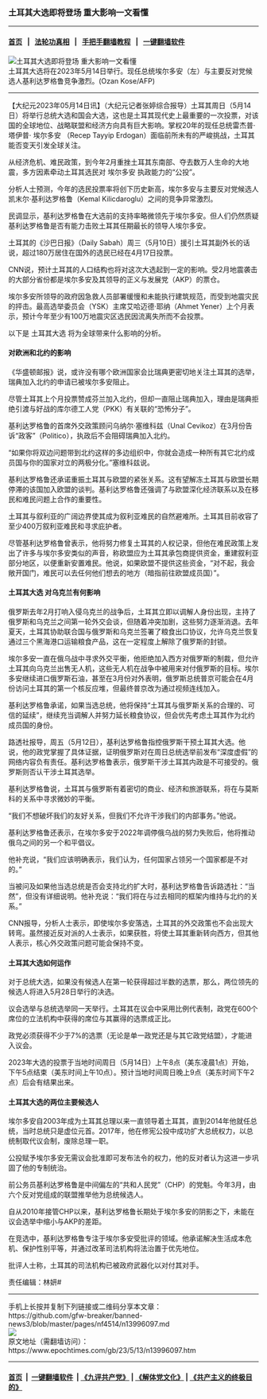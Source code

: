 ### 土耳其大选即将登场 重大影响一文看懂
------------------------

#### [首页](https://github.com/gfw-breaker/banned-news3/blob/master/README.md) &nbsp;&nbsp;|&nbsp;&nbsp; [法轮功真相](https://github.com/begood0513/basic/blob/master/README.md)  &nbsp;&nbsp;|&nbsp;&nbsp; [手把手翻墙教程](https://github.com/gfw-breaker/guides/wiki)  &nbsp;&nbsp;|&nbsp;&nbsp; [一键翻墙软件](https://github.com/gfw-breaker/nogfw/blob/master/README.md)  



<div><img alt="土耳其大选即将登场 重大影响一文看懂" class="attachment-djy_600_400 size-djy_600_400 wp-post-image" src="https://i.epochtimes.com/assets/uploads/2023/05/id13996104-000_33E26LW-600x400.jpg"/>
<div class="caption">
 土耳其大选将在2023年5月14日举行。现任总统埃尔多安（左）与主要反对党候选人基利达罗格鲁竞争激烈。(Ozan Kose/AFP)
</div></div><hr/>


<div><p>
 【大纪元2023年05月14日讯】（大纪元记者张婷综合报导）土耳其周日（5月14日）将举行总统大选和国会大选，这也是土耳其现代史上最重要的一次投票，对该国的全球地位、战略联盟和经济方向具有巨大影响。掌权20年的现任总统雷杰普‧塔伊普‧
 <ok href="https://www.epochtimes.com/gb/tag/%E5%9F%83%E5%B0%94%E5%A4%9A%E5%AE%89.html">
  埃尔多安
 </ok>
 （Recep Tayyip Erdogan）面临前所未有的严峻挑战，土耳其能否变天引发全球关注。
</p>
<p>
 从经济危机、难民政策，到今年2月重挫土耳其东南部、夺去数万人生命的大地震，多方因素牵动土耳其选民对
 <ok href="https://www.epochtimes.com/gb/tag/%E5%9F%83%E5%B0%94%E5%A4%9A%E5%AE%89.html">
  埃尔多安
 </ok>
 执政能力的“公投”。
</p>
<p>
 分析人士预测，今年的选民投票率将创下历史新高，埃尔多安与主要反对党候选人凯末尔‧基利达罗格鲁（Kemal Kilicdaroglu）之间的竞争异常激烈。
</p>
<p>
 民调显示，基利达罗格鲁在大选前的支持率略微领先于埃尔多安。但人们仍然质疑基利达罗格鲁是否有能力击败土耳其任期最长的领导人埃尔多安。
</p>
<p>
 土耳其的《沙巴日报》（Daily Sabah）周三（5月10日）援引土耳其副外长的话说，超过180万居住在国外的选民已经在4月17日投票。
</p>
<p>
 CNN说，预计土耳其的人口结构也将对这次大选起到一定的影响。受2月地震袭击的大部分省份都是埃尔多安及其领导的正义与发展党（AKP）的票仓。
</p>
<p>
 埃尔多安所领导的政府因急救人员部署缓慢和未能执行建筑规范，而受到地震灾民的抨击。最高选举委员会（YSK）主席艾哈迈德‧耶纳（Ahmet Yener）上个月表示，预计今年至少有100万地震灾区选民因流离失所而不会投票。
</p>
<p>
 以下是
 <ok href="https://www.epochtimes.com/gb/tag/%E5%9C%9F%E8%80%B3%E5%85%B6%E5%A4%A7%E9%80%89.html">
  土耳其大选
 </ok>
 将为全球带来什么影响的分析。
</p>
<h4>
 对欧洲和北约的影响
</h4>
<p>
 《华盛顿邮报》说，或许没有哪个欧洲国家会比瑞典更密切地关注土耳其的选举，瑞典加入北约的申请已被埃尔多安阻止。
</p>
<p>
 尽管土耳其上个月投票赞成芬兰加入北约，但却一直阻止瑞典加入，理由是瑞典拒绝引渡与好战的库尔德工人党（PKK）有关联的“恐怖分子”。
</p>
<p>
 基利达罗格鲁的首席外交政策顾问乌纳尔‧塞维科兹（Unal Cevikoz）在3月份告诉“政客”（Politico），执政后不会阻碍瑞典加入北约。
</p>
<p>
 “如果你将双边问题带到北约这样的多边组织中，你就会造成一种所有其它北约成员国与你的国家对立的两极分化。”塞维科兹说。
</p>
<p>
 基利达罗格鲁还承诺重振土耳其与欧盟的紧张关系。这有望解冻土耳其与欧盟长期停滞的该国加入欧盟的谈判。基利达罗格鲁还强调了与欧盟深化经济联系以及在移民和难民问题上合作的重要性。
</p>
<p>
 土耳其与叙利亚的广阔边界使其成为叙利亚难民的自然避难所。土耳其目前收容了至少400万叙利亚难民和寻求庇护者。
</p>
<p>
 尽管基利达罗格鲁曾表示，他将努力修复土耳其的人权记录，但他在难民政策上发出了许多与埃尔多安类似的声音，称欧盟应为土耳其承包商提供资金，重建叙利亚部分地区，以便重新安置难民。他说，如果欧盟不提供这些资金，“对不起，我会敞开国门，难民可以去任何他们想去的地方（暗指前往欧盟成员国）”。
</p>
<h4>
 <ok href="https://www.epochtimes.com/gb/tag/%E5%9C%9F%E8%80%B3%E5%85%B6%E5%A4%A7%E9%80%89.html">
  土耳其大选
 </ok>
 对乌克兰有何影响
</h4>
<p>
 俄罗斯去年2月打响入侵乌克兰的战争后，土耳其立即以调解人身份出现，主持了俄罗斯和乌克兰之间第一轮外交会谈，但随着冲突加剧，这些努力逐渐消退。去年夏天，土耳其协助联合国与俄罗斯和乌克兰签署了粮食出口协议，允许乌克兰恢复通过三个黑海港口运输粮食产品，这在一定程度上解除了俄罗斯的封锁。
</p>
<p>
 埃尔多安一直在俄乌战中寻求外交平衡，他拒绝加入西方对俄罗斯的制裁，但允许土耳其向乌克兰出售无人机，这些无人机在战争中被用来对付俄罗斯的目标。埃尔多安继续进口俄罗斯石油，甚至在3月份对外表明，俄罗斯总统普京可能会在4月份访问土耳其的第一个核反应堆，但最终普京改为通过视频连线加入。
</p>
<p>
 基利达罗格鲁承诺，如果当选总统，他将保持“土耳其与俄罗斯关系的合理的、可信的延续”，继续充当调解人并努力延长粮食协议，但会优先考虑土耳其作为北约成员国的身份。
</p>
<p>
 路透社报导，周五（5月12日），基利达罗格鲁指控俄罗斯干预土耳其大选。他说，他的政党掌握了具体证据，证明俄罗斯对在周日总统选举前发布“深度虚假”的网络内容负有责任。基利达罗格鲁表示，俄罗斯干涉土耳其内政是不可接受的。俄罗斯则否认干涉土耳其选举。
</p>
<p>
 基利达罗格鲁说，土耳其与俄罗斯有着密切的商业、经济和旅游联系，将在与莫斯科的关系中寻求微妙的平衡。
</p>
<p>
 “我们不想破坏我们的友好关系，但我们不允许干涉我们的内部事务。”他说。
</p>
<p>
 基利达罗格鲁还表示，在埃尔多安于2022年调停俄乌战的努力失败后，他将推动俄乌之间的另一个和平倡议。
</p>
<p>
 他补充说，“我们应该明确表示，我们认为，任何国家占领另一个国家都是不对的。”
</p>
<p>
 当被问及如果他当选总统是否会支持北约扩大时，基利达罗格鲁告诉路透社：“当然”，但没有详细说明。他补充说：“我们将在与过去相同的框架内维持与北约的关系。”
</p>
<p>
 CNN报导，分析人士表示，即使埃尔多安落选，土耳其的外交政策也不会出现大转弯。虽然接近反对派的人士表示，如果获胜，将使土耳其重新转向西方，但其他人表示，核心外交政策问题可能会保持不变。
</p>
<h4>
 土耳其大选如何运作
</h4>
<p>
 对于总统大选，如果没有候选人在第一轮获得超过半数的选票，那么，两位领先的候选人将进入5月28日举行的决选。
</p>
<p>
 议会选举与总统选举同一天举行。土耳其在议会中采用比例代表制，政党在600个席位的立法机构中获得的席位与其赢得的选票成正比。
</p>
<p>
 政党必须获得不少于7%的选票（无论是单一政党还是与其它政党结盟），才能进入议会。
</p>
<p>
 2023年大选的投票于当地时间周日（5月14日）上午8点（美东凌晨1点）开始，下午5点结束（美东时间上午10点）。预计当地时间周日晚上9点（美东时间下午2点）后会有结果出来。
</p>
<h4>
 土耳其大选的两位主要候选人
</h4>
<p>
 埃尔多安自2003年成为土耳其总理以来一直领导着土耳其，直到2014年他就任总统，当时总统只是虚位元首。2017年，他在修宪公投中成功扩大总统权力，以总统制取代议会制，废除总理一职。
</p>
<p>
 公投赋予埃尔多安无需议会批准即可发布法令的权力，他的反对者认为这进一步巩固了他的专制统治。
</p>
<p>
 前公务员基利达罗格鲁是中间偏左的“共和人民党”（CHP）的党魁。今年3月，由六个反对党组成的联盟推举他为总统候选人。
</p>
<p>
 自从2010年接管CHP以来，基利达罗格鲁长期处于埃尔多安的阴影之下，未能在议会选举中缩小与AKP的差距。
</p>
<p>
 在竞选中，基利达罗格鲁专注于埃尔多安受批评的领域。他承诺解决生活成本危机、保护性别平等，并通过改革司法机构将法治置于优先地位。
</p>
<p>
 批评人士称，土耳其的司法机构已被政府武器化以对付其对手。
</p>
<p>
 责任编辑：林妍#
</p>
</div>
<hr/>
手机上长按并复制下列链接或二维码分享本文章：<br/>
https://github.com/gfw-breaker/banned-news3/blob/master/pages/nf4514/n13996097.md <br/>
<a href='https://github.com/gfw-breaker/banned-news3/blob/master/pages/nf4514/n13996097.md'><img src='https://github.com/gfw-breaker/banned-news3/blob/master/pages/nf4514/n13996097.md.png'/></a> <br/>
原文地址（需翻墙访问）：https://www.epochtimes.com/gb/23/5/13/n13996097.htm


------------------------
#### [首页](https://github.com/gfw-breaker/banned-news3/blob/master/README.md) &nbsp;|&nbsp; [一键翻墙软件](https://github.com/gfw-breaker/nogfw/blob/master/README.md) &nbsp;| [《九评共产党》](https://github.com/gfw-breaker/9ping.md/blob/master/README.md#九评之一评共产党是什么) | [《解体党文化》](https://github.com/gfw-breaker/jtdwh.md/blob/master/README.md) | [《共产主义的终极目的》](https://github.com/gfw-breaker/gczydzjmd.md/blob/master/README.md)


<img src='http://gfw-breaker.win/banned-news3/pages/nf4514/n13996097.md' width='0px' height='0px'/>